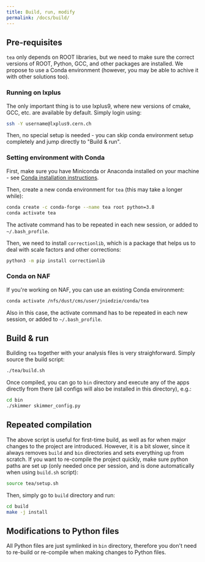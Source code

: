 ```yaml
---
title: Build, run, modify
permalink: /docs/build/
---
```


## Pre-requisites

`tea` only depends on ROOT libraries, but we need to make sure the correct versions of ROOT, Python, GCC, and other packages are installed. We propose to use a Conda environment (however, you may be able to achive it with other solutions too).

### Running on lxplus

The only important thing is to use lxplus9, where new versions of cmake, GCC, etc. are available by default. Simply login using:

```bash
ssh -Y username@lxplus9.cern.ch
```

Then, no special setup is needed - you can skip conda environment setup completely and jump directly to "Build & run".

### Setting environment with Conda

First, make sure you have Miniconda or Anaconda installed on your machine - see [Conda installation instructions](https://conda.io/projects/conda/en/latest/user-guide/install/index.html).

Then, create a new conda environment for `tea` (this may take a longer while):

```bash
conda create -c conda-forge --name tea root python=3.8
conda activate tea
```

The activate command has to be repeated in each new session, or added to `~/.bash_profile`.

Then, we need to install `correctionlib`, which is a package that helps us to deal with scale factors and other corrections:

```bash
python3 -m pip install correctionlib
```

### Conda on NAF

If you're working on NAF, you can use an existing Conda environment:

```bash
conda activate /nfs/dust/cms/user/jniedzie/conda/tea
```

Also in this case, the activate command has to be repeated in each new session, or added to `~/.bash_profile`.

## Build & run

Building `tea` together with your analysis files is very straighforward. Simply source the build script:

```bash
./tea/build.sh
```

Once compiled, you can go to `bin` directory and execute any of the apps directly from there (all configs will also be installed in this directory), e.g.: 

```bash
cd bin
./skimmer skimmer_config.py
```

## Repeated compilation

The above script is useful for first-time build, as well as for when major changes to the project are introduced. However, it is a bit slower, since it always removes `build` and `bin` directories and sets everything up from scratch. If you want to re-compile the project quickly, make sure python paths are set up (only needed once per session, and is done automatically when using `build.sh` script):

```bash
source tea/setup.sh
```

Then, simply go to `build` directory and run:

```bash
cd build
make -j install
```

## Modifications to Python files

All Python files are just symlinked in `bin` directory, therefore you don't need to re-build or re-compile when making changes to Python files.
